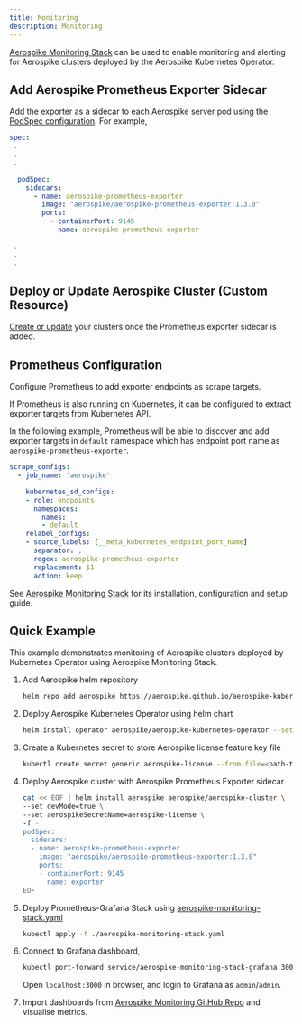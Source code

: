 ```yaml
---
title: Monitoring
description: Monitoring
---
```


[Aerospike Monitoring Stack](https://docs.aerospike.com/docs/tools/monitorstack/index.md) can be used to enable monitoring and alerting for Aerospike clusters deployed by the Aerospike Kubernetes Operator.

## Add Aerospike Prometheus Exporter Sidecar

Add the exporter as a sidecar to each Aerospike server pod using the [PodSpec configuration](Cluster-configuration-settings.md#pod-spec). For example,


```yaml
spec:
 .
 .
 .

  podSpec:
    sidecars:
      - name: aerospike-prometheus-exporter
        image: "aerospike/aerospike-prometheus-exporter:1.3.0"
        ports:
          - containerPort: 9145
            name: aerospike-prometheus-exporter

 .
 .
 .
```

## Deploy or Update Aerospike Cluster (Custom Resource)

[Create or update](Create-Aerospike-cluster.md) your clusters once the Prometheus exporter sidecar is added.

## Prometheus Configuration

Configure Prometheus to add exporter endpoints as scrape targets.

If Prometheus is also running on Kubernetes, it can be configured to extract exporter targets from Kubernetes API.

In the following example, Prometheus will be able to discover and add exporter targets in `default` namespace which has endpoint port name as `aerospike-prometheus-exporter`.

```yaml
scrape_configs:
  - job_name: 'aerospike'

    kubernetes_sd_configs:
    - role: endpoints
      namespaces:
        names:
        - default
    relabel_configs:
    - source_labels: [__meta_kubernetes_endpoint_port_name]
      separator: ;
      regex: aerospike-prometheus-exporter
      replacement: $1
      action: keep
```

See [Aerospike Monitoring Stack](https://docs.aerospike.com/docstools/monitorstack/index.md) for its installation, configuration and setup guide.

## Quick Example

This example demonstrates monitoring of Aerospike clusters deployed by Kubernetes Operator using Aerospike Monitoring Stack.

1. Add Aerospike helm repository
    ```sh
    helm repo add aerospike https://aerospike.github.io/aerospike-kubernetes-enterprise
    ```

2. Deploy Aerospike Kubernetes Operator using helm chart
    ```sh
    helm install operator aerospike/aerospike-kubernetes-operator --set replicas=1
    ```

3. Create a Kubernetes secret to store Aerospike license feature key file
    ```sh
    kubectl create secret generic aerospike-license --from-file=<path-to-features.conf-file>
    ```

4. Deploy Aerospike cluster with Aerospike Prometheus Exporter sidecar
    ```sh
    cat << EOF | helm install aerospike aerospike/aerospike-cluster \
    --set devMode=true \
    --set aerospikeSecretName=aerospike-license \
    -f -
    podSpec:
      sidecars:
      - name: aerospike-prometheus-exporter
        image: "aerospike/aerospike-prometheus-exporter:1.3.0"
        ports:
        - containerPort: 9145
          name: exporter
    EOF
    ```

5. Deploy Prometheus-Grafana Stack using [aerospike-monitoring-stack.yaml](https://docs.aerospike.com/docscloud/assets/aerospike-monitoring-stack.yaml)
    ```sh
    kubectl apply -f ./aerospike-monitoring-stack.yaml
    ```

6. Connect to Grafana dashboard,
    ```sh
    kubectl port-forward service/aerospike-monitoring-stack-grafana 3000:80
    ```
    Open `localhost:3000` in browser, and login to Grafana as `admin`/`admin`.

7. Import dashboards from [Aerospike Monitoring GitHub Repo](https://github.com/aerospike/aerospike-monitoring/tree/master/config/grafana/dashboards) and visualise metrics.
